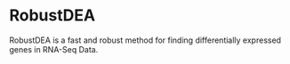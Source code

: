 # RobustDEA

RobustDEA is a fast and robust method for finding differentially expressed genes in RNA-Seq Data.

